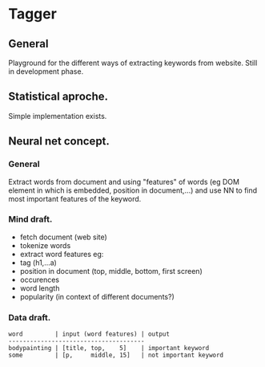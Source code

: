 # Tagger
## General
Playground for the different ways of extracting keywords from website.
Still in development phase.

## Statistical aproche.
Simple implementation exists.

## Neural net concept.
### General
Extract words from document and using "features" of words (eg DOM element in which is embedded, position in document,...)
and use NN to find most important features of the keyword.

### Mind draft.

- fetch document (web site)
- tokenize words
- extract word features eg:
 - tag (h1,...a)
 - position in document (top, middle, bottom, first screen)
 - occurences
 - word length
 - popularity (in context of different documents?)

### Data draft.

``` 
word		 | input (word features) | output
--------------------------------------
bodypainting | [title, top,    5]    | important keyword
some		 | [p,     middle, 15]   | not important keyword
```